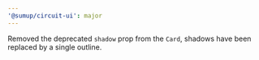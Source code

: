 ```yaml
---
'@sumup/circuit-ui': major
---
```


Removed the deprecated `shadow` prop from the `Card`, shadows have been replaced by a single outline.
